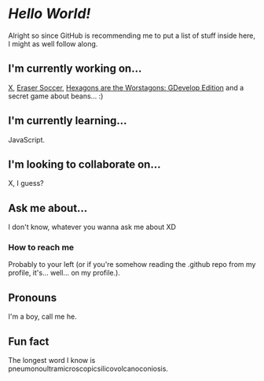# _Hello World!_

<!--
**MissingPro/.github** is a ✨ _special_ ✨ repository because its `profile/README.md` (this file) appears on your GitHub profile.

Here are some ideas to get you started:

- 🔭 I’m currently working on ...
- 🌱 I’m currently learning ...
- 👯 I’m looking to collaborate on ...
- 🤔 I’m looking for help with ...
- 💬 Ask me about ...
- 📫 How to reach me: ...
- 😄 Pronouns: ...
- ⚡ Fun fact: ...
-->
Alright so since GitHub is recommending me to put a list of stuff inside here, I might as well follow along.  
## I'm currently working on...  
[X](https://github.com/9Studio-LLC/XTools), [Eraser Soccer](https://missingpro.itch.io/eraser-soccer), [Hexagons are the Worstagons: GDevelop Edition](https://missingpro.itch.io/hex-are-the-wor-gdevelop) and a secret game about beans... :)
## I'm currently learning...
JavaScript.
## I'm looking to collaborate on...
X, I guess?
## Ask me about...
I don't know, whatever you wanna ask me about XD
### How to reach me
Probably to your left (or if you're somehow reading the .github repo from my profile, it's... well... on my profile.).
## Pronouns
I'm a boy, call me he.
## Fun fact
The longest word I know is pneumonoultramicroscopicsilicovolcanoconiosis.
